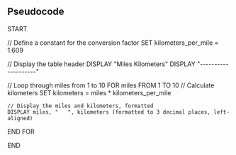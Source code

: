 ## Pseudocode

START

  // Define a constant for the conversion factor
  SET kilometers_per_mile = 1.609

  // Display the table header
  DISPLAY "Miles   Kilometers"
  DISPLAY "--------------------"

  // Loop through miles from 1 to 10
  FOR miles FROM 1 TO 10
    // Calculate kilometers
    SET kilometers = miles * kilometers_per_mile

    // Display the miles and kilometers, formatted
    DISPLAY miles, "   ", kilometers (formatted to 3 decimal places, left-aligned)
  END FOR

END
